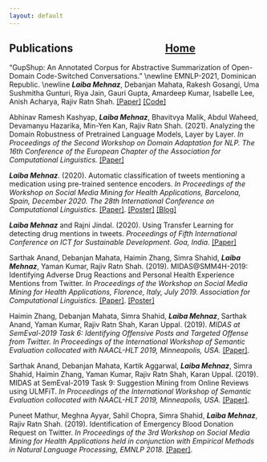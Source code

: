 ```yaml
---
layout: default
---
```



## Publications  &nbsp;   &nbsp;   &nbsp;   &nbsp;   &nbsp;   &nbsp;   &nbsp;   &nbsp;   &nbsp;     &nbsp;   &nbsp;   &nbsp;   &nbsp;   &nbsp;   &nbsp;   &nbsp;   &nbsp;   &nbsp;      [Home](./)       

“GupShup: An Annotated Corpus for Abstractive Summarization of Open-Domain Code-Switched
Conversations.”
\newline EMNLP-2021, Dominican Republic.
\newline ***Laiba Mehnaz***, Debanjan Mahata, Rakesh Gosangi, Uma Sushmitha Gunturi, Riya Jain, Gauri Gupta, Amardeep
Kumar, Isabelle Lee, Anish Acharya, Rajiv Ratn Shah.  [[Paper]](https://aclanthology.org/2021.emnlp-main.499/) [[Code]](https://github.com/midas-research/gupshup)

Abhinav Ramesh Kashyap, ***Laiba Mehnaz***, Bhavitvya Malik, Abdul Waheed, Devamanyu Hazarika, Min-Yen
Kan, Rajiv Ratn Shah. (2021). Analyzing the Domain Robustness of Pretrained Language Models, Layer by
Layer. *In Proceedings of the Second Workshop on Domain Adaptation for NLP. The 16th Conference of the
European Chapter of the Association for Computational Linguistics.* [[Paper]](https://www.aclweb.org/anthology/2021.adaptnlp-1.23/)

***Laiba Mehnaz***. (2020). Automatic classification of tweets mentioning a medication using pre-trained sentence
encoders. *In Proceedings of the Workshop on Social Media Mining for Health Applications, Barcelona, Spain,
December 2020. The 28th International Conference on Computational Linguistics.*  [[Paper]](https://www.aclweb.org/anthology/2020.smm4h-1.27/). <a href="./SMM4H2020_POSTER_Final_Laiba_Mehnaz.pdf" target="_blank">[Poster]</a> [[Blog]](./SMM4H2020.html)

***Laiba Mehnaz*** and Rajni Jindal. (2020). Using Transfer Learning for detecting drug mentions in tweets.
*Proceedings of Fifth International Conference on ICT for Sustainable Development. Goa, India.* <a href="https://link.springer.com/chapter/10.1007%2F978-981-15-8289-9_33" target="_blank">[Paper]</a>

Sarthak Anand, Debanjan Mahata, Haimin Zhang, Simra Shahid, ***Laiba Mehnaz***, Yaman Kumar, Rajiv Ratn
Shah. (2019). MIDAS@SMM4H-2019: Identifying Adverse Drug Reactions and Personal Health Experience
Mentions from Twitter. *In Proceedings of the Workshop on Social Media Mining for Health Applications,
Florence, Italy, July 2019. Association for Computational Linguistics.* [[Paper]](https://www.aclweb.org/anthology/W19-3223/). <a href="./smm4h_poster (1).pdf" target="_blank">[Poster]</a>

Haimin Zhang, Debanjan Mahata, Simra Shahid, ***Laiba Mehnaz***, Sarthak Anand, Yaman Kumar, Rajiv Ratn
Shah, Karan Uppal. (2019). *MIDAS at SemEval-2019 Task 6: Identifying Offensive Posts and Targeted Offense
from Twitter. In Proceedings of the International Workshop of Semantic Evaluation collocated with
NAACL-HLT 2019, Minneapolis, USA.* [[Paper]](https://www.aclweb.org/anthology/S19-2122/).

Sarthak Anand, Debanjan Mahata, Kartik Aggarwal, ***Laiba Mehnaz***, Simra Shahid, Haimin Zhang, Yaman
Kumar, Rajiv Ratn Shah, Karan Uppal. (2019). MIDAS at SemEval-2019 Task 9: Suggestion Mining from
Online Reviews using ULMFiT. *In Proceedings of the International Workshop of Semantic Evaluation collocated
with NAACL-HLT 2019, Minneapolis, USA.*  [[Paper]](https://www.aclweb.org/anthology/S19-2213/).

Puneet Mathur, Meghna Ayyar, Sahil Chopra, Simra Shahid, ***Laiba Mehnaz***, Rajiv Ratn Shah. (2019).
Identification of Emergency Blood Donation Request on Twitter. *In Proceedings of the 3rd Workshop on Social
Media Mining for Health Applications held in conjunction with Empirical Methods in Natural Language
Processing, EMNLP 2018.*  [[Paper]](https://www.aclweb.org/anthology/W18-5907/).
